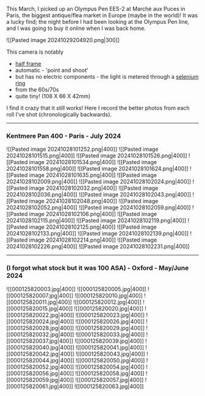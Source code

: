 This March, I picked up an Olympus Pen EES-2 at Marché aux Puces in Paris, the biggest antique/flea market in Europe (maybe in the world)! It was a lucky find; the night before I had been looking at the Olympus Pen line, and I was going to buy it online when I was back home. 

![[Pasted image 20241029204920.png|300]]

This camera is notably
- [half frame](https://en.wikipedia.org/wiki/Half-frame_camera)
- automatic - 'point and shoot'
- but has no electric components - the light is metered through a [selenium ring](https://www.35mmc.com/17/08/2020/always-the-sun-in-admiration-of-the-selenium-cell-compact-camera-by-chris-pattison/) 
- from the 60s/70s
- quite tiny! (108 X 66 X 42mm)

I find it crazy that it still works! Here I record the better photos from each roll I've shot (chronologically backwards).

---
### Kentmere Pan 400 - Paris - July 2024

![[Pasted image 20241028101252.png|400]]
![[Pasted image 20241028101515.png|400]]
![[Pasted image 20241028101526.png|400]]
![[Pasted image 20241028101534.png|400]]
![[Pasted image 20241028101558.png|400]]
![[Pasted image 20241028101624.png|400]]
![[Pasted image 20241028101635.png|400]]
![[Pasted image 20241028102009.png|400]]
![[Pasted image 20241028102024.png|400]]
![[Pasted image 20241028102032.png|400]]
![[Pasted image 20241028102036.png|400]]
![[Pasted image 20241028102043.png|400]]
![[Pasted image 20241028102048.png|400]]
![[Pasted image 20241028102052.png|400]]
![[Pasted image 20241028102059.png|400]]
![[Pasted image 20241028102106.png|400]]
![[Pasted image 20241028102115.png|400]]
![[Pasted image 20241028102119.png|400]]
![[Pasted image 20241028102125.png|400]]
![[Pasted image 20241028102133.png|400]]
![[Pasted image 20241028102139.png|400]]
![[Pasted image 20241028102214.png|400]]
![[Pasted image 20241028102226.png|400]]
![[Pasted image 20241028102231.png|400]]

---

### (I forgot what stock but it was 100 ASA) - Oxford - May/June 2024

![[000125820003.jpg|400]]
![[000125820005.jpg|400]]
![[000125820007.jpg|400]]
![[000125820010.jpg|400]]
![[000125820011.jpg|400]]
![[000125820012.jpg|400]]
![[000125820015.jpg|400]]
![[000125820020.jpg|400]]
![[000125820022.jpg|400]]
![[000125820023.jpg|400]]
![[000125820024.jpg|400]]
![[000125820026.jpg|400]]
![[000125820028.jpg|400]]
![[000125820029.jpg|400]]
![[000125820032.jpg|400]]
![[000125820033.jpg|400]]
![[000125820037.jpg|400]]
![[000125820039.jpg|400]]
![[000125820040.jpg|400]]
![[000125820041.jpg|400]]
![[000125820042.jpg|400]]
![[000125820043.jpg|400]]
![[000125820044.jpg|400]]
![[000125820050.jpg|400]]
![[000125820052.jpg|400]]
![[000125820054.jpg|400]]
![[000125820056.jpg|400]]
![[000125820058.jpg|400]]
![[000125820059.jpg|400]]
![[000125820057.jpg|400]]
![[000125820061.jpg|400]]
![[000125820063.jpg|400]]